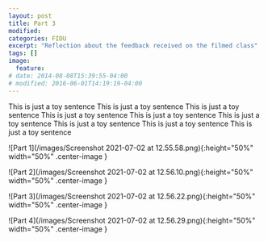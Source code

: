 ```yaml
---
layout: post
title: Part 3
modified:
categories: FIDU
excerpt: "Reflection about the feedback received on the filmed class"
tags: []
image:
  feature:
# date: 2014-08-08T15:39:55-04:00
# modified: 2016-06-01T14:19:19-04:00
---
```


This is just a toy sentence This is just a toy sentence This is just a toy sentence This is just a toy sentence This is just a toy sentence This is just a toy sentence This is just a toy sentence This is just a toy sentence This is just a toy sentence

![Part 1](/images/Screenshot 2021-07-02 at 12.55.58.png){:height="50%" width="50%" .center-image }

![Part 2](/images/Screenshot 2021-07-02 at 12.56.10.png){:height="50%" width="50%" .center-image }

![Part 3](/images/Screenshot 2021-07-02 at 12.56.22.png){:height="50%" width="50%" .center-image }

![Part 4](/images/Screenshot 2021-07-02 at 12.56.29.png){:height="50%" width="50%" .center-image }
